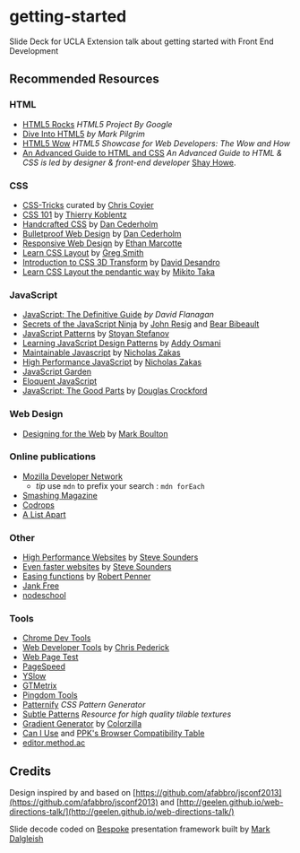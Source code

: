 <!--
    This is README is written in Markdown
    Please refer to here for an introduction to Markdown
    http://daringfireball.net/projects/markdown/
-->
getting-started
===============

Slide Deck for UCLA Extension talk about getting started with Front End Development
## Recommended Resources

### HTML

- [HTML5 Rocks](http://www.html5rocks.com/) *HTML5 Project By Google*
- [Dive Into HTML5](http://diveintohtml5.info/) *by Mark Pilgrim*
- [HTML5 Wow](http://www.htmlfivewow.com/) *HTML5 Showcase for Web Developers: The Wow and How*
- [An Advanced Guide to HTML and CSS](http://learn.shayhowe.com/advanced-html-css/) *An Advanced Guide to HTML & CSS is led by designer & front-end developer* [Shay Howe](http://www.shayhowe.com/).
 

### CSS
 - [CSS-Tricks](http://css-tricks.com/) curated by [Chris Coyier](http://chriscoyier.net/)
 - [CSS 101](http://www.css-101.org/) by [Thierry Koblentz](https://twitter.com/thierrykoblentz)
 - [Handcrafted CSS](http://handcraftedcss.com/) by [Dan Cederholm](http://simplebits.com/)
 - [Bulletproof Web Design](http://www.simplebits.com/publications/bulletproof/)  by [Dan Cederholm](http://simplebits.com/)
 - [Responsive Web Design](http://www.abookapart.com/products/responsive-web-design) by [Ethan Marcotte](http://ethanmarcotte.com/)
 - [Learn CSS Layout](http://learnlayout.com/no-layout.html) by [Greg Smith](http://incompl.com/)
 - [Introduction to CSS 3D Transform](http://desandro.github.io/3dtransforms/) by [David Desandro](http://v3.desandro.com/)
 - [Learn CSS Layout the pendantic way](http://book.mixu.net/css/) by [Mikito Taka](http://mixu.net/)

### JavaScript
- [JavaScript: The Definitive Guide](http://www.amazon.com/JavaScript-Definitive-Guide-David-Flanagan/dp/0596000480) *by David Flanagan*
- [Secrets of the JavaScript Ninja](http://jsninja.com/) by [John Resig](http://ejohn.org/) and [Bear Bibeault](http://www.bibeault.org/)
- [JavaScript Patterns](http://shop.oreilly.com/product/9780596806767.do) by [Stoyan Stefanov](http://www.phpied.com/)
- [Learning JavaScript Design Patterns](http://addyosmani.com/resources/essentialjsdesignpatterns/book/#introduction) by [Addy Osmani](http://addyosmani.com/blog/)
- [Maintainable Javascript](http://shop.oreilly.com/product/0636920025245.do) by [Nicholas Zakas](http://www.nczonline.net/)
- [High Performance JavaScript](http://shop.oreilly.com/product/9780596802806.do) by [Nicholas Zakas](http://www.nczonline.net/)
- [JavaScript Garden](http://bonsaiden.github.io/JavaScript-Garden/)
- [Eloquent JavaScript](http://eloquentjavascript.net/)
- [JavaScript: The Good Parts](http://www.amazon.com/JavaScript-Good-Parts-Douglas-Crockford/dp/0596517742) by [Douglas Crockford](http://javascript.crockford.com/)

### Web Design
- [Designing for the Web](http://www.designingfortheweb.co.uk/) by [Mark Boulton](https://markboulton.co.uk/)

### Online publications 
- [Mozilla Developer Network](https://developer.mozilla.org/en-US/)
  - *tip* use `mdn` to prefix your search : `mdn forEach`
- [Smashing Magazine](http://www.smashingmagazine.com/)
- [Codrops](http://tympanus.net/codrops/)
- [A List Apart](http://alistapart.com/)

### Other
- [High Performance Websites](http://www.amazon.com/gp/product/0596529309?ie=UTF8&tag=stevsoud-20&linkCode=as2&camp=1789&creative=9325&creativeASIN=0596529309) by [Steve Sounders](http://stevesouders.com/)
- [Even faster websites](http://www.amazon.com/Even-Faster-Web-Sites-Performance/dp/0596522304)  by [Steve Sounders](http://stevesouders.com/)
- [Easing functions](http://www.robertpenner.com/easing/) by [Robert Penner](http://robertpenner.com/)
- [Jank Free](http://jankfree.org/)
- [nodeschool](http://nodeschool.io/)

### Tools
- [Chrome Dev Tools](https://developers.google.com/chrome-developer-tools/docs/dom-and-styles)
- [Web Developer Tools](http://chrispederick.com/work/web-developer/) by [Chris Pederick](http://chrispederick.com/)
- [Web Page Test](http://www.webpagetest.org/)
- [PageSpeed](https://developers.google.com/speed/pagespeed/insights/)
- [YSlow](http://yslow.org/)
- [GTMetrix](http://gtmetrix.com/)
- [Pingdom Tools](http://tools.pingdom.com/fpt/)
- [Patternify](http://www.patternify.com/) *CSS Pattern Generator*
- [Subtle Patterns](http://subtlepatterns.com/) *Resource for high quality tilable textures*
- [Gradient Generator](http://www.colorzilla.com/gradient-editor/) by [Colorzilla](http://www.colorzilla.com/)
- [Can I Use](http://caniuse.com/) and [PPK's Browser Compatibility Table](http://www.quirksmode.org/compatibility.html)
- [editor.method.ac](http://editor.method.ac/)

## Credits
Design inspired by and based on [https://github.com/afabbro/jsconf2013](https://github.com/afabbro/jsconf2013) and [http://geelen.github.io/web-directions-talk/](http://geelen.github.io/web-directions-talk/)

Slide decode coded on [Bespoke](http://markdalgleish.com/projects/bespoke.js/) presentation framework built by [Mark Dalgleish](https://github.com/markdalgleish)
